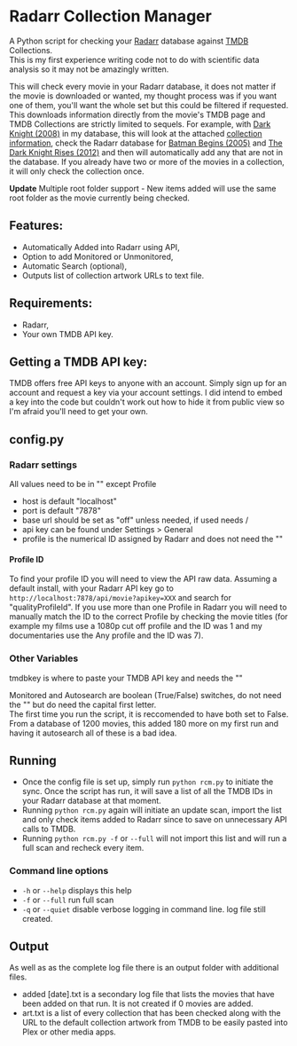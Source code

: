 # Radarr Collection Manager

A Python script for checking your [Radarr](https://radarr.video/) database against [TMDB](https://www.themoviedb.org/) Collections. <br>
This is my first experience writing code not to do with scientific data analysis so it may not be amazingly written.

This will check every movie in your Radarr database, it does not matter if the movie is downloaded or wanted, my thought process was if you want one of them, you'll want the whole set but this could be filtered if requested. This downloads information directly from the movie's TMDB page and TMDB Collections are strictly limited to sequels. For example, with [Dark Knight (2008)](https://www.themoviedb.org/movie/155-the-dark-knight) in my database, this will look at the attached [collection information](https://www.themoviedb.org/collection/263-the-dark-knight-collection?language=en-US), check the Radarr database for [Batman Begins (2005)](https://www.themoviedb.org/movie/272?language=en-US) and [The Dark Knight Rises (2012)](https://www.themoviedb.org/movie/49026?language=en-US) and then will automatically add any that are not in the database. If you already have two or more of the movies in a collection, it will only check the collection once. 

**Update**
Multiple root folder support - New items added will use the same root folder as the movie currently being checked.

## Features: <br>
- Automatically Added into Radarr using API, <br>
- Option to add Monitored or Unmonitored, <br>
- Automatic Search (optional), <br>
- Outputs list of collection artwork URLs to text file. 
  
## Requirements:
- Radarr, <br>
- Your own TMDB API key. <br>
  
## Getting a TMDB API key:<br>
TMDB offers free API keys to anyone with an account. Simply sign up for an account and request a key via your account settings. I did intend to embed a key into the code but couldn't work out how to hide it from public view so I'm afraid you'll need to get your own.
  
## config.py <br>
### Radarr settings <br>

All values need to be in "" except Profile <br>
- host is default "localhost"
- port is default "7878"
- base url should be set as "off" unless needed, if used needs / <br>
- api key can be found under Settings > General <br>
- profile is the numerical ID assigned by Radarr and does not need the "" <br>
    
#### Profile ID
To find your profile ID you will need to view the API raw data. Assuming a default install, with your Radarr API key go to `http://localhost:7878/api/movie?apikey=XXX` and search for "qualityProfileId". If you use more than one Profile in Radarr you will need to manually match the ID to the correct Profile by checking the movie titles (for example my films use a 1080p cut off profile and the ID was 1 and my documentaries use the Any profile and the ID was 7).

### Other Variables 
tmdbkey is where to paste your TMDB API key and needs the ""

Monitored and Autosearch are boolean (True/False) switches, do not need the "" but do need the capital first letter. <br>
The first time you run the script, it is reccomended to have both set to False. From a database of 1200 movies, this added 180 more on my first run and having it autosearch all of these is a bad idea.

## Running
- Once the config file is set up, simply run `python rcm.py` to initiate the sync. Once the script has run, it will save a list of all the TMDB IDs in your Radarr database at that moment. 
- Running `python rcm.py` again will initiate an update scan, import the list and only check items added to Radarr since to save on unnecessary API calls to TMDB. 
- Running `python rcm.py -f` or `--full` will not import this list and will run a full scan and recheck every item.

### Command line options
- `-h` or `--help`	displays this help
- `-f` or `--full`	run full scan 
- `-q` or `--quiet`	disable verbose logging in command line. log file still created. 

## Output
As well as as the complete log file there is an output folder with additional files. <br>
- added [date].txt is a secondary log file that lists the movies that have been added on that run. It is not created if 0 movies are added. <br>
- art.txt is a list of every collection that has been checked along with the URL to the default collection artwork from TMDB to be easily pasted into Plex or other media apps.
